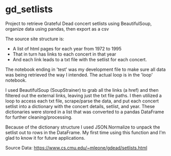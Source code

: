 # gd_setlists
Project to retrieve Grateful Dead concert setlists using BeautifulSoup, organize data using pandas, then export as a csv

The source site structure is:
- A list of html pages for each year from 1972 to 1995 
- That in turn has links to each concert in that year
- And each link leads to a txt file with the setlist for each concert.

The notebook ending in 'test' was my development file to make sure all data was being retrieved the way I intended. The actual loop is in the 'loop' notebook.

I used BeautifulSoup (SoupStrainer) to grab all the links (a href) and then filtered out the external links, leaving just the txt file paths. I then utilized a loop to access each txt file, scrape/parse the data, and put each concert setlist into a dictionary with the concert details, setlist, and year. These dictionaries were stored in a list that was converted to a pandas DataFrame for further cleaning/processing.

Because of the dictionary structure I used JSON.Normalize to unpack the setlist out to rows in the DataFrame. My first time using this function and I'm glad to know it for future applications.

Source Data: https://www.cs.cmu.edu/~mleone/gdead/setlists.html

